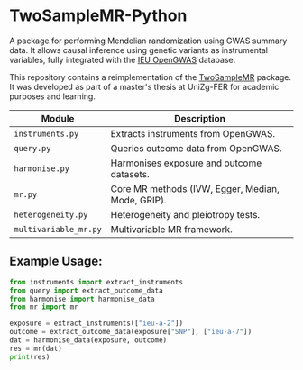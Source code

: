 # TwoSampleMR-Python
A package for performing Mendelian randomization using GWAS summary data. It allows causal inference using genetic variants as instrumental variables, fully integrated with the [IEU OpenGWAS](https://opengwas.io/) database.


This repository contains a reimplementation of the [TwoSampleMR](https://github.com/MRCIEU/TwoSampleMR) package.  
It was developed as part of a master's thesis at UniZg-FER for academic purposes and learning.  




| Module | Description |
|--------|--------------|
| `instruments.py` | Extracts instruments from OpenGWAS. |
| `query.py` | Queries outcome data from OpenGWAS. |
| `harmonise.py` | Harmonises exposure and outcome datasets. |
| `mr.py` | Core MR methods (IVW, Egger, Median, Mode, GRIP). |
| `heterogeneity.py` | Heterogeneity and pleiotropy tests. |
| `multivariable_mr.py` | Multivariable MR framework. |

## Example Usage:

```python
from instruments import extract_instruments
from query import extract_outcome_data
from harmonise import harmonise_data
from mr import mr

exposure = extract_instruments(["ieu-a-2"])
outcome = extract_outcome_data(exposure["SNP"], ["ieu-a-7"])
dat = harmonise_data(exposure, outcome)
res = mr(dat)
print(res)
```
